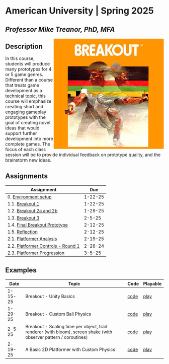 # American University | Spring 2025
## *Professor Mike Treanor, PhD, MFA*

<img src="./assignments/images/breakout.jpg" alt="Breakout 2600 box art" align="right" width="350">

## Description
In this course, students will produce many prototypes for 4 or 5 game genres. Different than a course that treats game development as a technical topic, this course will emphasize creating short and engaging gameplay prototypes with the goal of creating novel ideas that would support further development into more complete games. The focus of each class session will be to provide individual feedback on prototype quality, and the brainstorm new ideas.

## Assignments

| Assignment | Due |
| --- | --- |
| 0. [Environment setup](./assignments/setup.html) | 1-22-25 |
| 1.1. [Breakout 1](https://mtreanor.com/game615-spring2025/assignments/breakout.html#breakout-1) | 1-22-25 |
| 1.2. [Breakout 2a and 2b](https://mtreanor.com/game615-spring2025/assignments/breakout.html#breakout-2a-and-breakout-2b) | 1-29-25 |
| 1.3. [Breakout 3](https://mtreanor.com/game615-spring2025/assignments/breakout.html#breakout-3) | 2-5-25 |
| 1.4. [Final Breakout Prototype](https://mtreanor.com/game615-spring2025/assignments/breakout.html#final-prototype) | 2-12-25 |
| 1.5. [Reflection](https://mtreanor.com/game615-spring2025/assignments/breakout.html#reflection) | 2-12-25 |
| 2.1. [Platformer Analysis](https://mtreanor.com/game615-spring2025/assignments/platformer.html#platformer-analysis) | 2-19-25 |
| 2.2. [Platformer Controls - Round 1](https://mtreanor.com/game615-spring2025/assignments/platformer.html#platformer-controls---round-1) | 2-26-24 |
| 2.3. [Platformer Progression](https://mtreanor.com/game615-spring2025/assignments/platformer.html#platformer-progression) | 3-5-25 |

## Examples

| Date | Topic | Code | Playable |
| --- | --- | --- | --- |
| 1-15-25 | Breakout - Unity Basics | [code](https://github.com/mtreanor/game615-spring2025/tree/main/examples/breakout/Assets/BallScriptRB.cs) | [play](./prototypes/breakout/) |
| 1-29-25 | Breakout - Custom Ball Physics | [code](https://github.com/mtreanor/game615-spring2025/tree/main/examples/breakout/Assets/BallPhysics.cs) | [play](./prototypes/breakout-physics/) |
| 2-5-25 | Breakout - Scaling time per object, trail renderer (with bloom), screen shake (with observer pattern / coroutines)  | [code](https://github.com/mtreanor/game615-spring2025/tree/main/examples/breakout/Assets/BallPhysics.cs) | [play](./prototypes/breakout-effects/) |
| 2-19-25 | A Basic 2D Platformer with Custom Physics | [code](https://github.com/mtreanor/game615-spring2025/tree/main/examples/platformer/Assets/PlatformerPlayerController.cs) | [play](./prototypes/platformer-1/) |